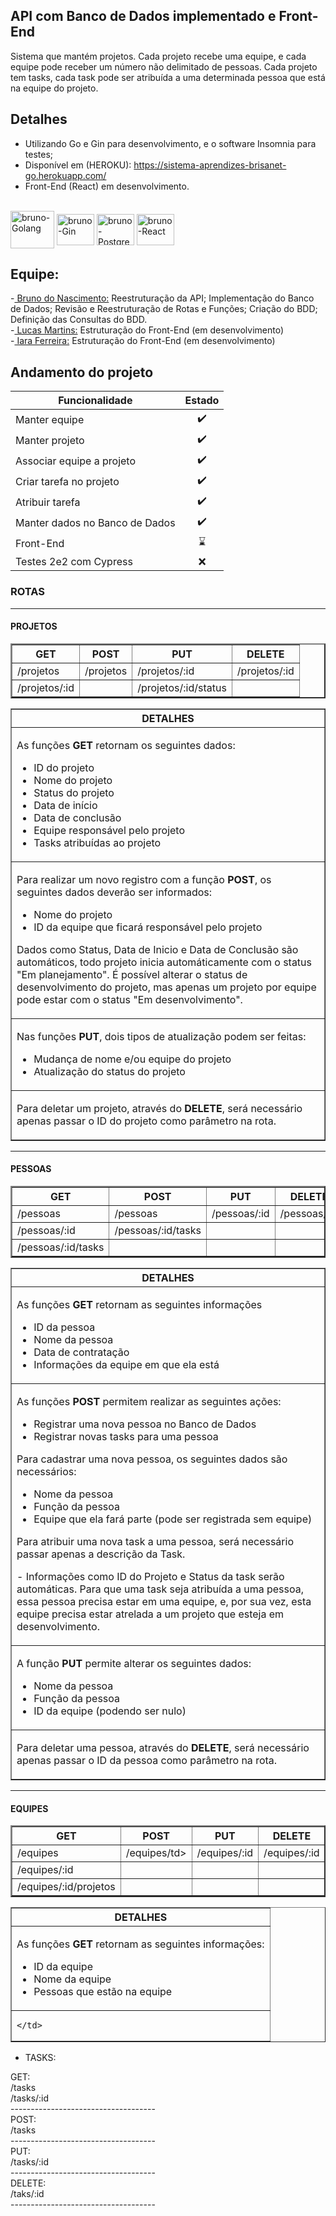 ## API com Banco de Dados implementado e Front-End

Sistema que mantém projetos. Cada projeto recebe uma equipe, e cada equipe pode receber um número não delimitado de pessoas. Cada projeto tem tasks,
cada task pode ser atribuída a uma determinada pessoa que está na equipe do projeto.

## Detalhes

- Utilizando Go e Gin para desenvolvimento, e o software Insomnia para testes;
- Disponível em (HEROKU): https://sistema-aprendizes-brisanet-go.herokuapp.com/
- Front-End (React) em desenvolvimento.
<div style="display: inline_block"><br>
<img align="center" alt="bruno-Golang" height="60" width="70" src="https://cdn.jsdelivr.net/gh/devicons/devicon/icons/go/go-original-wordmark.svg" />
<img align="center" alt="bruno-Gin" height="50" width="60" src="https://avatars.githubusercontent.com/u/15729372?s=280&v=4" />
<img align="center" alt="bruno-Postgres" height="50" width="60" src="https://wiki.postgresql.org/images/3/30/PostgreSQL_logo.3colors.120x120.png"/>
<img align="center" alt="bruno-React" height="50" width="60" src="https://upload.wikimedia.org/wikipedia/commons/thumb/a/a7/React-icon.svg/2300px-React-icon.svg.png"/>
</div>


## Equipe:
<div>-<a href="https://github.com/Brun0Nasc"> Bruno do Nascimento:</a> Reestruturação da API; Implementação do Banco de Dados; Revisão e Reestruturação de Rotas e Funções; Criação do BDD; Definição das Consultas do BDD.</div>
<div>-<a href="https://github.com/Lucasmartinsn"> Lucas Martins:</a> Estruturação do Front-End (em desenvolvimento)</div> 
<div>-<a href="https://github.com/IaraFV"> Iara Ferreira:</a> Estruturação do Front-End (em desenvolvimento)</div>


## Andamento do projeto

| Funcionalidade        | Estado |
| ------------- |:-------------:|
| Manter equipe      | ✔️ |
| Manter projeto      | ✔️ |
| Associar equipe a projeto | ✔️ | 
| Criar tarefa no projeto | ✔️ | 
| Atribuir tarefa | ✔️ | 
| Manter dados no Banco de Dados | ✔️ | 
| Front-End | ⌛ |
| Testes 2e2 com Cypress | ❌ | 

### ROTAS
<hr>
<h4>PROJETOS</h4>

<table border=2>
<tr>
 <th>GET</th>
 <th>POST</th>
 <th>PUT</th>
 <th>DELETE</th>
</tr>
<tr>
  <td>
   <div>/projetos</div>
  </td>
  <td>
   <div>/projetos</div>
  </td>
  <td>
   <div>/projetos/:id</div>
  </td>
  <td>
   <div>/projetos/:id</div>
  </td>
 </tr>
 <tr>
  <td>
   <div>/projetos/:id</div>
  </td>
  <td></td>
  <td>
   <div>/projetos/:id/status</div>
  </td>
  <td></td>
 </tr>
</table>

<table border=1>
<th>
 DETALHES
</th>
<tr>
<td>
<p>As funções <b>GET</b> retornam os seguintes dados:</p>
<ul>
<li>ID do projeto</li>
<li>Nome do projeto</li>
<li>Status do projeto</li>
<li>Data de início</li>
<li>Data de conclusão</li>
<li>Equipe responsável pelo projeto</li>
<li>Tasks atribuídas ao projeto</li>
</ul>
</td>
</tr>

<tr>
<td>
<p>Para realizar um novo registro com a função <b>POST</b>, os seguintes dados deverão ser informados:</p>
<ul>
 <li>Nome do projeto</li>
 <li>ID da equipe que ficará responsável pelo projeto</li>
</ul>
<p>Dados como Status, Data de Inicio e Data de Conclusão são automáticos, todo projeto inicia automáticamente com o status
"Em planejamento". É possível alterar o status de desenvolvimento do projeto, mas apenas um projeto por equipe pode estar
com o status "Em desenvolvimento".</p>
</td>
</tr>

<tr>
<td>
<p>Nas funções <b>PUT</b>, dois tipos de atualização podem ser feitas:</p>
<ul>
 <li>Mudança de nome e/ou equipe do projeto</li>
 <li>Atualização do status do projeto</li>
</ul>
</td>
</tr>

<tr>
<td>
<p>Para deletar um projeto, através do <b>DELETE</b>, será necessário apenas passar o ID do projeto como parâmetro na rota.</p>
</td>
</tr>
</table>
<hr>

<h4>PESSOAS</h4>

<table border=2>
<tr>
 <th>GET</th>
 <th>POST</th>
 <th>PUT</th>
 <th>DELETE</th>
</tr>

<tr>
 <td>/pessoas</td>
 <td>/pessoas</td>
 <td>/pessoas/:id</td>
 <td>/pessoas/:id</td>
</tr>

<tr>
 <td>/pessoas/:id</td>
 <td>/pessoas/:id/tasks</td>
 <td></td>
 <td></td>
</tr>

<tr>
 <td>/pessoas/:id/tasks</td>
 <td></td>
 <td></td>
 <td></td>
</tr>
</table>

<table border=1>
 <tr>
  <th>
   DETALHES 
  </th>
 </tr>
 <tr>
  <td>
   <p>As funções <b>GET</b> retornam as seguintes informações</p>
   <ul>
    <li>ID da pessoa</li>
    <li>Nome da pessoa</li>
    <li>Data de contratação</li>
    <li>Informações da equipe em que ela está</li>
   </ul>
  </td>
 </tr>
 <tr>
  <td>
   <p>As funções <b>POST</b> permitem realizar as seguintes ações:</p>
   <ul>
    <li>Registrar uma nova pessoa no Banco de Dados</li>
    <li>Registrar novas tasks para uma pessoa</li>
   </ul>
   <p>Para cadastrar uma nova pessoa, os seguintes dados são necessários:</p>
   <ul>
    <li>Nome da pessoa</li>
    <li>Função da pessoa</li>
    <li>Equipe que ela fará parte (pode ser registrada sem equipe)</li>
   </ul>
   <p>Para atribuir uma nova task a uma pessoa, será necessário passar apenas a descrição da Task.</p>
   <p>- Informações como ID do Projeto e Status da task serão automáticas. Para que uma task seja atribuída a uma pessoa, essa pessoa precisa estar em uma equipe, e, por sua vez, esta equipe precisa estar atrelada a um projeto que esteja em desenvolvimento.</p>
  </td>
 </tr>
 <tr>
  <td>
   <p>A função <b>PUT</b> permite alterar os seguintes dados:</p>
   <ul>
    <li>Nome da pessoa</li>
    <li>Função da pessoa</li>
    <li>ID da equipe (podendo ser nulo)</li>
   </ul>
  </td>
 </tr>
 <tr>
  <td>
   <p>Para deletar uma pessoa, através do <b>DELETE</b>, será necessário apenas passar o ID da pessoa como parâmetro na rota.</p>
  </td>
 </tr>
</table>

<hr>

<h4>EQUIPES</h4>

<table border=2>
  <tr>
    <th>GET</th>
    <th>POST</th>
    <th>PUT</th>
    <th>DELETE</th>
  </tr>
  <tr>
    <td>/equipes</td>
    <td>/equipes/td>
    <td>/equipes/:id</td>
    <td>/equipes/:id</td>
  </tr>
  <tr>
    <td>/equipes/:id</td>
    <td></td>
    <td></td>
    <td></td>
  </tr>
  <tr>
    <td>/equipes/:id/projetos</td>
    <td></td>
    <td></td>
    <td></td>
  </tr>
</table>
 
<table border = 1>
  <tr>
    <th>DETALHES</th>
  </tr>

  <tr>
    <td>
      <p>As funções <b>GET</b> retornam as seguintes informações:</p>
      <ul>
        <li>ID da equipe</li>
        <li>Nome da equipe</li>
        <li>Pessoas que estão na equipe</li>
      </ul>
    </td>
  </tr>
  <tr>
    <td>
    
    </td>
  </tr>
</table>
 
- TASKS: 
 <div>GET:</div>
 <div>/tasks</div>
 <div>/tasks/:id</div>
 <div>------------------------------------</div>
 <div>POST:</div>
 <div>/tasks</div>
 <div>------------------------------------</div>
 <div>PUT:</div>
 <div>/tasks/:id</div>
 <div>------------------------------------</div>
 <div>DELETE:</div>
 <div>/taks/:id</div>
 <div>------------------------------------</div>
